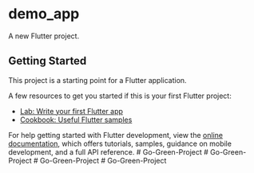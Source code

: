 # demo_app

A new Flutter project.

## Getting Started

This project is a starting point for a Flutter application.

A few resources to get you started if this is your first Flutter project:

- [Lab: Write your first Flutter app](https://docs.flutter.dev/get-started/codelab)
- [Cookbook: Useful Flutter samples](https://docs.flutter.dev/cookbook)

For help getting started with Flutter development, view the
[online documentation](https://docs.flutter.dev/), which offers tutorials,
samples, guidance on mobile development, and a full API reference.
#   G o - G r e e n - P r o j e c t  
 #   G o - G r e e n - P r o j e c t  
 #   G o - G r e e n - P r o j e c t  
 #   G o - G r e e n - P r o j e c t  
 